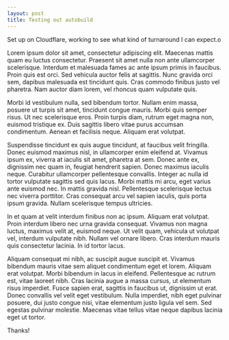 ```yaml
---
layout: post
title: Testing out autobuild
---
```


Set up on Cloudflare, working to see what kind of turnaround I can expect.o



Lorem ipsum dolor sit amet, consectetur adipiscing elit. Maecenas mattis quam eu luctus consectetur. Praesent sit amet nulla non ante ullamcorper scelerisque. Interdum et malesuada fames ac ante ipsum primis in faucibus. Proin quis est orci. Sed vehicula auctor felis at sagittis. Nunc gravida orci sem, dapibus malesuada est tincidunt quis. Cras commodo finibus justo vel pharetra. Nam auctor diam lorem, vel rhoncus quam vulputate quis.

Morbi id vestibulum nulla, sed bibendum tortor. Nullam enim massa, posuere ut turpis sit amet, tincidunt congue mauris. Morbi quis semper risus. Ut nec scelerisque eros. Proin turpis diam, rutrum eget magna non, euismod tristique ex. Duis sagittis libero vitae purus accumsan condimentum. Aenean et facilisis neque. Aliquam erat volutpat.

Suspendisse tincidunt ex quis augue tincidunt, at faucibus velit fringilla. Donec euismod maximus nisl, in ullamcorper enim eleifend at. Vivamus ipsum ex, viverra at iaculis sit amet, pharetra at sem. Donec ante ex, dignissim nec quam in, feugiat hendrerit sapien. Donec maximus iaculis neque. Curabitur ullamcorper pellentesque convallis. Integer ac nulla id tortor vulputate sagittis sed quis lacus. Morbi mattis mi arcu, eget varius ante euismod nec. In mattis gravida nisl. Pellentesque scelerisque lectus nec viverra porttitor. Cras consequat arcu vel sapien iaculis, quis porta ipsum gravida. Nullam scelerisque tempus ultricies.

In et quam at velit interdum finibus non ac ipsum. Aliquam erat volutpat. Proin interdum libero nec urna gravida consequat. Vivamus non magna luctus, maximus velit at, euismod neque. Ut velit quam, vehicula ut volutpat vel, interdum vulputate nibh. Nullam vel ornare libero. Cras interdum mauris quis consectetur lacinia. In id tortor lacus.

Aliquam consequat mi nibh, ac suscipit augue suscipit et. Vivamus bibendum mauris vitae sem aliquet condimentum eget et lorem. Aliquam erat volutpat. Morbi bibendum in lacus in eleifend. Pellentesque ac rutrum est, vitae laoreet nibh. Cras lacinia augue a massa cursus, ut elementum risus imperdiet. Fusce sapien erat, sagittis in faucibus ut, dignissim ut erat. Donec convallis vel velit eget vestibulum. Nulla imperdiet, nibh eget pulvinar posuere, dui justo congue nisi, vitae elementum justo ligula vel sem. Sed egestas pulvinar molestie. Maecenas vitae tellus vitae neque dapibus lacinia eget ut tortor. 

Thanks!

